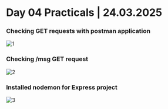 # Day 04 Practicals | 24.03.2025 

### Checking GET requests with postman application 
![1](https://github.com/user-attachments/assets/45f96445-01f9-4282-855e-fac033448ede)

### Checking /msg GET request
![2](https://github.com/user-attachments/assets/8692f31c-6b14-495e-ac3f-588351a5cce2)

### Installed nodemon for Express project
![3](https://github.com/user-attachments/assets/9aa75c04-3bd7-4905-8bd0-c53c4d652232)
